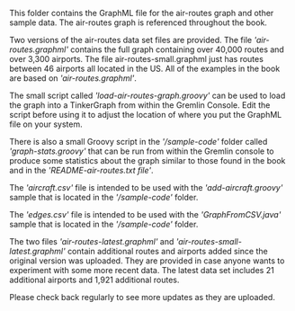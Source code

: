 This folder contains the GraphML file for the air-routes graph and other sample data. The air-routes graph is referenced throughout the book.

Two versions of the air-routes data set files are provided. The file *'air-routes.graphml'* contains the full graph containing over 40,000 routes and over 3,300 airports. The file air-routes-small.graphml just has routes between 46 airports all located in the US.
All of the examples in the book are based on *'air-routes.graphml'*.

The small script called *'load-air-routes-graph.groovy'* can be used to load the graph into a TinkerGraph from within the Gremlin Console. Edit the script before using it to adjust the location of where you put the GraphML file on your system.

There is also a small Groovy script in the *'/sample-code'* folder called *'graph-stats.groovy'* that can be run from within the Gremlin console to produce some statistics about the graph similar to those found in the book and in the *'README-air-routes.txt file'*.

The *'aircraft.csv'* file is intended to be used with the *'add-aircraft.groovy'* sample that is located in the *'/sample-code'* folder.

The *'edges.csv'* file is intended to be used with the *'GraphFromCSV.java'* sample that is located in the *'/sample-code'* folder.

The two files *'air-routes-latest.graphml'* and *'air-routes-small-latest.graphml'* contain additional routes and airports added since the original version was uploaded. They are provided in case anyone wants to experiment with some more recent data. The latest data set includes 21 additional airports and 1,921 additional routes.

Please check back regularly to see more updates as they are uploaded.
